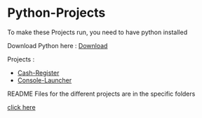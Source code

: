 # Python-Projects

To make these Projects run, you need to have python installed

Download Python here : [Download](https://www.python.org/downloads/)

Projects :
- [Cash-Register](https://github.com/MaxiAmZocken/Python-Projects/tree/master/Cash-Register)
- [Console-Launcher](https://github.com/MaxiAmZocken/Python-Projects/tree/master/Console-Launcher)

README Files for the different projects are in the specific folders

[click here](https://www.youtube.com/watch?v=hAq443fhyDo)

